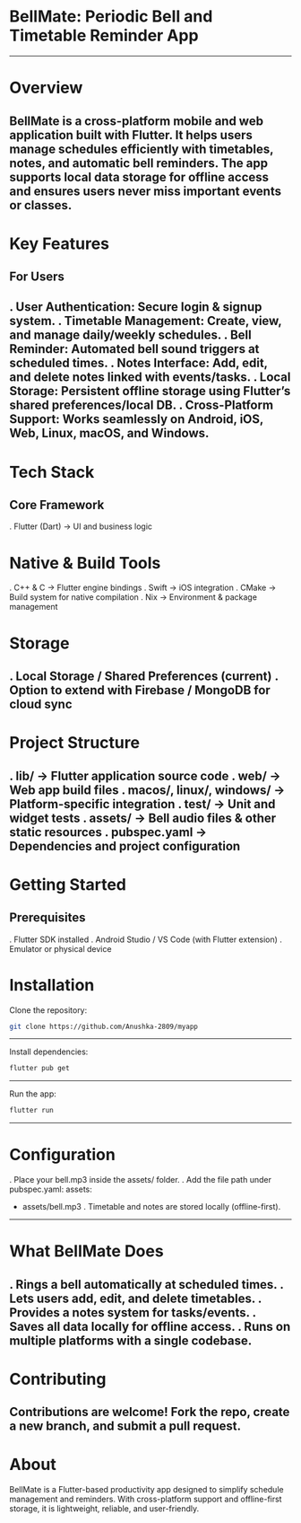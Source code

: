 # BellMate: Periodic Bell and Timetable Reminder App
---
# Overview
BellMate is a cross-platform mobile and web application built with Flutter. It helps users manage schedules efficiently with timetables, notes, and automatic bell reminders. The app supports local data storage for offline access and ensures users never miss important events or classes.
---
# Key Features
## For Users
. User Authentication: Secure login & signup system.
. Timetable Management: Create, view, and manage daily/weekly schedules.
. Bell Reminder: Automated bell sound triggers at scheduled times.
. Notes Interface: Add, edit, and delete notes linked with events/tasks.
. Local Storage: Persistent offline storage using Flutter’s shared preferences/local DB.
. Cross-Platform Support: Works seamlessly on Android, iOS, Web, Linux, macOS, and Windows.
---
# Tech Stack
## Core Framework
. Flutter (Dart) → UI and business logic
# Native & Build Tools
. C++ & C → Flutter engine bindings
. Swift → iOS integration
. CMake → Build system for native compilation
. Nix → Environment & package management
# Storage
. Local Storage / Shared Preferences (current)
. Option to extend with Firebase / MongoDB for cloud sync
---
# Project Structure
. lib/ → Flutter application source code
. web/ → Web app build files
. macos/, linux/, windows/ → Platform-specific integration
. test/ → Unit and widget tests
. assets/ → Bell audio files & other static resources
. pubspec.yaml → Dependencies and project configuration
---
# Getting Started
## Prerequisites
. Flutter SDK installed
. Android Studio / VS Code (with Flutter extension)
. Emulator or physical device
# Installation
Clone the repository:
```bash
git clone https://github.com/Anushka-2809/myapp
```
---
Install dependencies:
```bash
flutter pub get
```
---
Run the app:
```bash
flutter run
```
---
# Configuration
. Place your bell.mp3 inside the assets/ folder.
. Add the file path under pubspec.yaml:
assets:
  - assets/bell.mp3
. Timetable and notes are stored locally (offline-first).
---
# What BellMate Does
. Rings a bell automatically at scheduled times.
. Lets users add, edit, and delete timetables.
. Provides a notes system for tasks/events.
. Saves all data locally for offline access.
. Runs on multiple platforms with a single codebase.
---
# Contributing
Contributions are welcome! Fork the repo, create a new branch, and submit a pull request.
---
# About
BellMate is a Flutter-based productivity app designed to simplify schedule management and reminders. With cross-platform support and offline-first storage, it is lightweight, reliable, and user-friendly.
